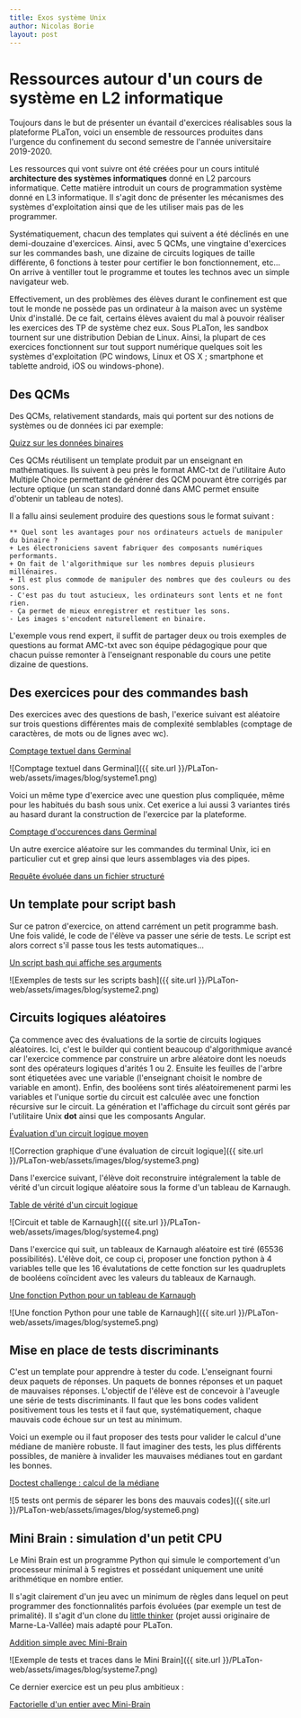 ```yaml
---
title: Exos système Unix
author: Nicolas Borie
layout: post
---
```


# Ressources autour d'un cours de système en L2 informatique


Toujours dans le but de présenter un évantail d'exercices réalisables 
sous la plateforme PLaTon, voici un ensemble de ressources produites 
dans l'urgence du confinement du second semestre de l'année 
universitaire 2019-2020.

Les ressources qui vont suivre ont été créées pour un cours intitulé 
**architecture des systèmes informatiques** donné en L2 parcours 
informatique. Cette matière introduit un cours de programmation système
donné en L3 informatique. Il s'agit donc de présenter les mécanismes
des systèmes d'exploitation ainsi que de les utiliser mais pas de les 
programmer.

Systématiquement, chacun des templates qui suivent a été déclinés en 
une demi-douzaine d'exercices. Ainsi, avec 5 QCMs, une vingtaine 
d'exercices sur les commandes bash, une dizaine de circuits logiques 
de taille différente, 6 fonctions à tester pour certifier le bon 
fonctionnement, etc... On arrive à ventiller tout le programme et 
toutes les technos avec un simple navigateur web. 

Effectivement, un des problèmes des élèves durant le confinement est 
que tout le monde ne possède pas un ordinateur à la maison avec un 
système Unix d'installé. De ce fait, certains élèves avaient du mal à 
pouvoir réaliser les exercices des TP de système chez eux. 
Sous PLaTon, les sandbox tournent sur une distribution Debian de Linux. 
Ainsi, la plupart de ces exercices fonctionnent sur tout support 
numérique quelques soit les systèmes d'exploitation (PC windows, 
Linux et OS X ; smartphone et tablette android, iOS ou windows-phone).
 

## Des QCMs

Des QCMs, relativement standards, mais qui portent sur des notions 
de systèmes ou de données ici par exemple:

<a href="https://pl.u-pem.fr/filebrowser/demo/25605/" target="_blank">
Quizz sur les données binaires</a> 

Ces QCMs réutilisent un template produit par un enseignant en 
mathématiques. Ils suivent à peu près le format AMC-txt de l'utilitaire
Auto Multiple Choice permettant de générer des QCM pouvant être
corrigés par lecture optique (un scan standard donné dans AMC permet
ensuite d'obtenir un tableau de notes).

Il a fallu ainsi seulement produire des questions sous le format suivant :

```
** Quel sont les avantages pour nos ordinateurs actuels de manipuler du binaire ?
+ Les électroniciens savent fabriquer des composants numériques performants.
+ On fait de l'algorithmique sur les nombres depuis plusieurs millénaires.
+ Il est plus commode de manipuler des nombres que des couleurs ou des sons.
- C'est pas du tout astucieux, les ordinateurs sont lents et ne font rien.
- Ça permet de mieux enregistrer et restituer les sons.
- Les images s'encodent naturellement en binaire.
```

L'exemple vous rend expert, il suffit de partager deux ou trois exemples de 
questions au format AMC-txt avec son équipe pédagogique pour que chacun 
puisse remonter à l'enseignant responable du cours une petite dizaine 
de questions.


## Des exercices pour des commandes bash

Des exercices avec des questions de bash, l'exerice suivant 
est aléatoire sur trois questions différentes mais de 
complexité semblables (comptage de caractères, de mots ou de 
lignes avec wc).

<a href="https://pl.u-pem.fr/filebrowser/demo/25609/" target="_blank">
Comptage textuel dans Germinal</a>

![Comptage textuel dans Germinal]({{ site.url }}/PLaTon-web/assets/images/blog/systeme1.png)

Voici un même type d'exercice avec une question plus 
compliquée, même pour les habitués du bash sous unix. Cet 
exerice a lui aussi 3 variantes tirés au hasard durant 
la construction de l'exercice par la plateforme.

<a href="https://pl.u-pem.fr/filebrowser/demo/25610/" target="_blank">
Comptage d'occurences dans Germinal</a>


Un autre exercice aléatoire sur les commandes du terminal 
Unix, ici en particulier cut et grep ainsi que leurs 
assemblages via des pipes.

<a href="https://pl.u-pem.fr/filebrowser/demo/25611/" target="_blank">
Requête évoluée dans un fichier structuré</a>


## Un template pour script bash

Sur ce patron d'exercice, on attend carrément un petit 
programme bash. Une fois validé, le code de l'élève va 
passer une série de tests. Le script est alors correct 
s'il passe tous les tests automatiques...

<a href="https://pl.u-pem.fr/filebrowser/demo/25612/" target="_blank">
Un script bash qui affiche ses arguments</a>

![Exemples de tests sur les scripts bash]({{ site.url }}/PLaTon-web/assets/images/blog/systeme2.png)


## Circuits logiques aléatoires

Ça commence avec des évaluations de la sortie de circuits 
logiques aléatoires. Ici, c'est le builder qui contient 
beaucoup d'algorithmique avancé car l'exercice commence 
par construire un arbre aléatoire dont les noeuds sont 
des opérateurs logiques d'arités 1 ou 2. Ensuite les 
feuilles de l'arbre sont étiquetées avec une variable 
(l'enseignant choisit le nombre de variable en amont). 
Enfin, des booléens sont tirés aléatoiremenent parmi 
les variables et l'unique sortie du circuit est calculée 
avec une fonction récursive sur le circuit. La génération 
et l'affichage du circuit sont gérés par l'utilitaire Unix 
**dot** ainsi que les composants Angular. 

<a href="https://pl.u-pem.fr/filebrowser/demo/25613/" target="_blank">
Évaluation d'un circuit logique moyen</a>

![Correction graphique d'une évaluation de circuit logique]({{ site.url }}/PLaTon-web/assets/images/blog/systeme3.png)

Dans l'exercice suivant, l'élève doit reconstruire intégralement 
la table de vérité d'un circuit logique aléatoire sous la forme 
d'un tableau de Karnaugh.

<a href="https://pl.u-pem.fr/filebrowser/demo/25614/" target="_blank">
Table de vérité d'un circuit logique</a>

![Circuit et table de Karnaugh]({{ site.url }}/PLaTon-web/assets/images/blog/systeme4.png)

Dans l'exercice qui suit, un tableaux de Karnaugh aléatoire 
est tiré (65536 possibilités). L'élève doit, ce coup ci, 
proposer une fonction python à 4 variables telle que les 16 
évalutations de cette fonction sur les quadruplets de booléens 
coïncident avec les valeurs du tableaux de Karnaugh.

<a href="https://pl.u-pem.fr/filebrowser/demo/25615/" target="_blank">
Une fonction Python pour un tableau de Karnaugh</a>

![Une fonction Python pour une table de Karnaugh]({{ site.url }}/PLaTon-web/assets/images/blog/systeme5.png)


## Mise en place de tests discriminants

C'est un template pour apprendre à tester du code. L'enseignant 
fourni deux paquets de réponses. Un paquets de bonnes réponses 
et un paquet de mauvaises réponses. L'objectif de l'élève est 
de concevoir à l'aveugle une série de tests discriminants. Il 
faut que les bons codes valident positivement tous les tests et 
il faut que, systématiquement, chaque mauvais code échoue sur 
un test au minimum.


Voici un exemple ou il faut proposer des tests pour valider 
le calcul d'une médiane de manière robuste. Il faut imaginer 
des tests, les plus différents possibles, de manière à invalider
les mauvaises médianes tout en gardant les bonnes.

<a href="https://pl.u-pem.fr/filebrowser/demo/25617/" target="_blank">
Doctest challenge : calcul de la médiane</a>

![5 tests ont permis de séparer les bons des mauvais codes]({{ site.url }}/PLaTon-web/assets/images/blog/systeme6.png)


## Mini Brain : simulation d'un petit CPU

Le Mini Brain est un programme Python qui simule le comportement 
d'un processeur minimal à 5 registres et possédant uniquement une 
unité arithmétique en nombre entier.

Il s'agit clairement d'un jeu avec un minimum de règles dans 
lequel on peut programmer des fonctionnalités parfois évoluées 
(par exemple un test de primalité). Il s'agit d'un clone du 
[little thinker](http://sylvain.cherrier.free.fr/LT.html) 
(projet aussi originaire de Marne-La-Vallée) mais adapté pour PLaTon.


<a href="https://pl.u-pem.fr/filebrowser/demo/25618/" target="_blank">
Addition simple avec Mini-Brain</a>

![Exemple de tests et traces dans le Mini Brain]({{ site.url }}/PLaTon-web/assets/images/blog/systeme7.png)

Ce dernier exercice est un peu plus ambitieux :

<a href="https://pl.u-pem.fr/filebrowser/demo/25619/" target="_blank">
Factorielle d'un entier avec Mini-Brain
</a>
